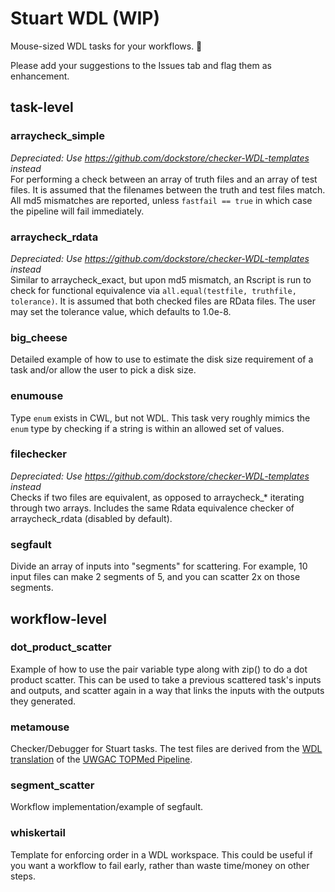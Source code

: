# Stuart WDL (WIP)
Mouse-sized WDL tasks for your workflows. 🐁

Please add your suggestions to the Issues tab and flag them as enhancement.

## task-level

### arraycheck_simple
*Depreciated: Use https://github.com/dockstore/checker-WDL-templates instead*  
For performing a check between an array of truth files and an array of test files. It is assumed that the filenames between the truth and test files match. All md5 mismatches are reported, unless `fastfail == true` in which case the pipeline will fail immediately.

### arraycheck_rdata
*Depreciated: Use https://github.com/dockstore/checker-WDL-templates instead*  
Similar to arraycheck_exact, but upon md5 mismatch, an Rscript is run to check for functional equivalence via `all.equal(testfile, truthfile, tolerance)`. It is assumed that both checked files are RData files. The user may set the tolerance value, which defaults to 1.0e-8.

### big_cheese
Detailed example of how to use to estimate the disk size requirement of a task and/or allow the user to pick a disk size.

### enumouse
Type `enum` exists in CWL, but not WDL. This task very roughly mimics the `enum` type by checking if a string is within an allowed set of values.

### filechecker
*Depreciated: Use https://github.com/dockstore/checker-WDL-templates instead*  
Checks if two files are equivalent, as opposed to arraycheck_* iterating through two arrays. Includes the same Rdata equivalence checker of arraycheck_rdata (disabled by default).

### segfault
Divide an array of inputs into "segments" for scattering. For example, 10 input files can make 2 segments of 5, and you can scatter 2x on those segments.

## workflow-level

### dot_product_scatter
Example of how to use the pair variable type along with zip() to do a dot product scatter. This can be used to take a previous scattered task's inputs and outputs, and scatter again in a way that links the inputs with the outputs they generated.

### metamouse
Checker/Debugger for Stuart tasks. The test files are derived from the [WDL translation](https://github.com/DataBiosphere/analysis_pipeline_WDL) of the [UWGAC TOPMed Pipeline](https://github.com/UW-GAC/analysis_pipeline).

### segment_scatter
Workflow implementation/example of segfault.

### whiskertail
Template for enforcing order in a WDL workspace. This could be useful if you want a workflow to fail early, rather than waste time/money on other steps.
